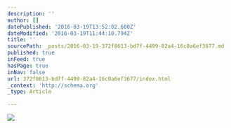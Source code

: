 ```yaml
---
description: ''
author: []
datePublished: '2016-03-19T13:52:02.600Z'
dateModified: '2016-03-19T11:44:10.794Z'
title: ''
sourcePath: _posts/2016-03-19-372f8613-bd7f-4499-82a4-16c0a6ef3677.md
published: true
inFeed: true
hasPage: true
inNav: false
url: 372f8613-bd7f-4499-82a4-16c0a6ef3677/index.html
_context: 'http://schema.org'
_type: Article

---
```

![](https://the-grid-user-content.s3-us-west-2.amazonaws.com/335a6a53-3476-46b3-967a-3f64cf9dba99.png)